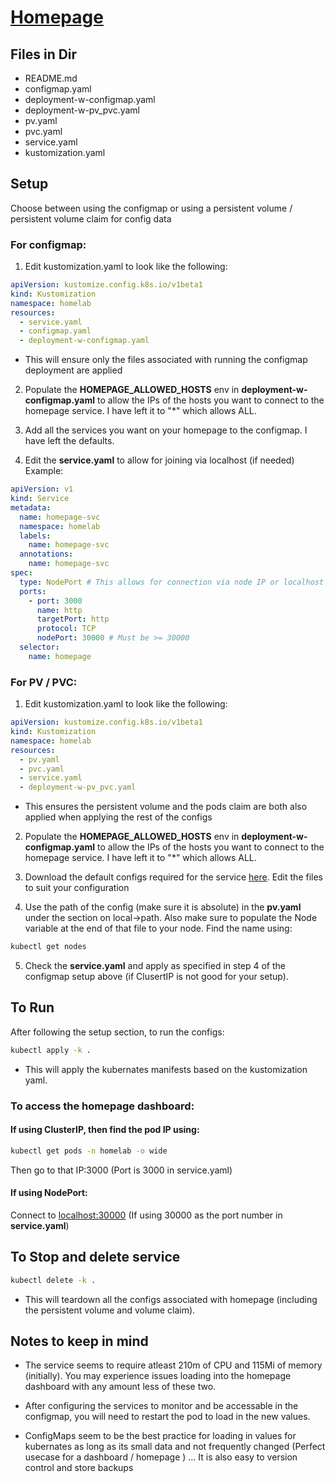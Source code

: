 # [Homepage](https://gethomepage.dev/)

## Files in Dir

- README.md
- configmap.yaml
- deployment-w-configmap.yaml
- deployment-w-pv_pvc.yaml
- pv.yaml
- pvc.yaml
- service.yaml
- kustomization.yaml

## Setup

Choose between using the configmap or using a persistent volume / persistent volume claim for config data

### For configmap:

1. Edit kustomization.yaml to look like the following:

```yaml
apiVersion: kustomize.config.k8s.io/v1beta1
kind: Kustomization
namespace: homelab
resources:
  - service.yaml
  - configmap.yaml
  - deployment-w-configmap.yaml
```

- This will ensure only the files associated with running the configmap deployment are applied

2. Populate the **HOMEPAGE_ALLOWED_HOSTS** env in **deployment-w-configmap.yaml** to allow the IPs of the hosts you want to connect to the homepage service. I have left it to "\*" which allows ALL.

3. Add all the services you want on your homepage to the configmap. I have left the defaults.

4. Edit the **service.yaml** to allow for joining via localhost (if needed) Example:

```yaml
apiVersion: v1
kind: Service
metadata:
  name: homepage-svc
  namespace: homelab
  labels:
    name: homepage-svc
  annotations:
    name: homepage-svc
spec:
  type: NodePort # This allows for connection via node IP or localhost (if hosted on same device)
  ports:
    - port: 3000
      name: http
      targetPort: http
      protocol: TCP
      nodePort: 30000 # Must be >= 30000
  selector:
    name: homepage
```

### For PV / PVC:

1. Edit kustomization.yaml to look like the following:

```yaml
apiVersion: kustomize.config.k8s.io/v1beta1
kind: Kustomization
namespace: homelab
resources:
  - pv.yaml
  - pvc.yaml
  - service.yaml
  - deployment-w-pv_pvc.yaml
```

- This ensures the persistent volume and the pods claim are both also applied when applying the rest of the configs

2. Populate the **HOMEPAGE_ALLOWED_HOSTS** env in **deployment-w-configmap.yaml** to allow the IPs of the hosts you want to connect to the homepage service. I have left it to "\*" which allows ALL.

3. Download the default configs required for the service [here](https://github.com/gethomepage/homepage/tree/dev/docs/configs). Edit the files to suit your configuration

4. Use the path of the config (make sure it is absolute) in the **pv.yaml** under the section on local->path. Also make sure to populate the Node variable at the end of that file to your node. Find the name using:

```bash
kubectl get nodes
```

5. Check the **service.yaml** and apply as specified in step 4 of the configmap setup above (if ClusertIP is not good for your setup).

## To Run

After following the setup section, to run the configs:

```bash
kubectl apply -k .
```

- This will apply the kubernates manifests based on the kustomization yaml.

### To access the homepage dashboard:

#### If using ClusterIP, then find the pod IP using:

```bash
kubectl get pods -n homelab -o wide
```

Then go to that IP:3000 (Port is 3000 in service.yaml)

#### If using NodePort:

Connect to [localhost:30000](http://localhost:30000) (If using 30000 as the port number in **service.yaml**)

## To Stop and delete service

```bash
kubectl delete -k .
```

- This will teardown all the configs associated with homepage (including the persistent volume and volume claim).

## Notes to keep in mind

- The service seems to require atleast 210m of CPU and 115Mi of memory (initially). You may experience issues loading into the homepage dashboard with any amount less of these two.

- After configuring the services to monitor and be accessable in the configmap, you will need to restart the pod to load in the new values.

- ConfigMaps seem to be the best practice for loading in values for kubernates as long as its small data and not frequently changed (Perfect usecase for a dashboard / homepage ) ... It is also easy to version control and store backups
